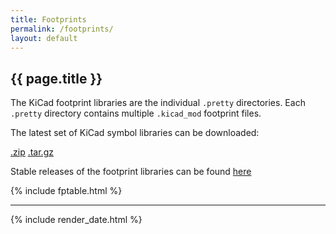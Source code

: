 ```yaml
---
title: Footprints
permalink: /footprints/
layout: default
---
```


## {{ page.title }}

The KiCad footprint libraries are the individual `.pretty` directories. Each `.pretty` directory contains multiple `.kicad_mod` footprint files.

The latest set of KiCad symbol libraries can be downloaded:

[.zip](https://github.com/kicad/kicad-footprints/archive/master.zip)
[.tar.gz](https://github.com/kicad-footprints/archive/master.tar.gz)

Stable releases of the footprint libraries can be found [here](https://github.com/kicad/kicad-footprints/releases)

{% include fptable.html %}

---
{% include render_date.html %}